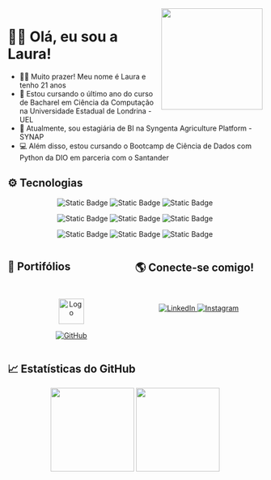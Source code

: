 <div style="flex: 1">
<img align="right" width="200" src="https://myoctocat.com/assets/images/octocat-outfit.png" />
</div>

# 👋🏻 Olá, eu sou a Laura!

- ✍🏼 Muito prazer! Meu nome é Laura e tenho 21 anos
- 📙 Estou cursando o último ano do curso de Bacharel em Ciência da Computação na Universidade Estadual de Londrina - UEL
- 🌱 Atualmente, sou estagiária de BI na Syngenta Agriculture Platform - SYNAP
- 💻 Além disso, estou cursando o Bootcamp de Ciência de Dados com Python da DIO em parceria com o Santander

## ⚙️ Tecnologias
<div align='center'>

![Static Badge](https://img.shields.io/badge/Excel-000?logo=microsoftexcel&color=217346&logoColor=0000)
![Static Badge](https://img.shields.io/badge/Word-000?logo=microsoftword&color=1756b6&logoColor=0000)
![Static Badge](https://img.shields.io/badge/PowerPoint-000?logo=microsoftpowerpoint&color=c43e1c&logoColor=0000)

![Static Badge](https://img.shields.io/badge/-Python-14354C?style=flat&logo=Python)
![Static Badge](https://img.shields.io/badge/JavaScript-F7DF1E.svg?logo=javascript&logoColor=black)
![Static Badge](https://img.shields.io/badge/-C-14354C?style=flat&logo=C)

![Static Badge](https://custom-icon-badges.herokuapp.com/badge/SQL-025E8C.svg?logo=database&logoColor=white)
![Static Badge](https://img.shields.io/badge/-QlikSense-14354C?style=flat&logo=Qlik&color=36b42d)
![Static Badge](https://img.shields.io/badge/GitHub-327FC7.svg?logo=github&logoColor=white)

</div>

<div style="display: flex; flex-direction: row;">
<div style="flex: 1">

## 📂 Portifólios
<div align='center' style="margin-top:20%">

<a href="https://www.dio.me/users/laura13122001">
<img src="https://hermes.digitalinnovation.one/assets/diome/logo-full.svg" alt="Logo" width="50" height="50">
</a>

[![GitHub](https://img.shields.io/badge/GitHub-000?style=for-the-badge&logo=github&logoColor=fff)](https://github.com/laura-rocha)

</div>
</div>

<div style="flex: 1">

## 🌎 Conecte-se comigo!

<div align='center' style="margin-top:20%">

<a href="www.linkedin.com/in/laura-ferreira-rocha">
<img src="https://img.shields.io/badge/LinkedIn-000?style=for-the-badge&logo=linkedin&logoColor=0E76A8" alt="LinkedIn">
</a>

<a href="https://www.instagram.com/laura.rocha__/">
<img src="https://img.shields.io/badge/Instagram-000?style=for-the-badge&logo=instagram" alt="Instagram">
</a>

</div>
</div>

</div>
  
## 📈 Estatísticas do GitHub

<div align='center'>
  <img display='inline_block' height='165em' src='https://github-readme-stats.vercel.app/api?username=laura-rocha&theme=transparent&bg_color=171a4a&border_color=675cb0&show_icons=true&icon_color=b87e8f&title_color=b67085&text_color=d3bfc5'/>
  <img display='inline_block' height='165em' src='https://github-readme-stats-git-masterrstaa-rickstaa.vercel.app/api/top-langs/?username=laura-rocha&layout=compact&bg_color=171a4a&border_color=675cb0&title_color=b67085&text_color=d3bfc5'/>
</div>
